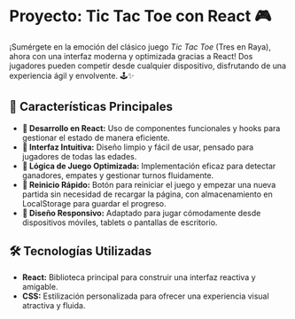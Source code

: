 # Proyecto: Tic Tac Toe con React 🎮

¡Sumérgete en la emoción del clásico juego *Tic Tac Toe* (Tres en Raya), ahora con una interfaz moderna y optimizada gracias a React! Dos jugadores pueden competir desde cualquier dispositivo, disfrutando de una experiencia ágil y envolvente. 🕹️✨

## 📝 Características Principales

- **🚀 Desarrollo en React:** Uso de componentes funcionales y hooks para gestionar el estado de manera eficiente.
- **🎨 Interfaz Intuitiva:** Diseño limpio y fácil de usar, pensado para jugadores de todas las edades.
- **🤖 Lógica de Juego Optimizada:** Implementación eficaz para detectar ganadores, empates y gestionar turnos fluidamente.
- **🔄 Reinicio Rápido:** Botón para reiniciar el juego y empezar una nueva partida sin necesidad de recargar la página, con almacenamiento en LocalStorage para guardar el progreso.
- **📱 Diseño Responsivo:** Adaptado para jugar cómodamente desde dispositivos móviles, tablets o pantallas de escritorio.

## 🛠️ Tecnologías Utilizadas

- **React:** Biblioteca principal para construir una interfaz reactiva y amigable.
- **CSS:** Estilización personalizada para ofrecer una experiencia visual atractiva y fluida.
